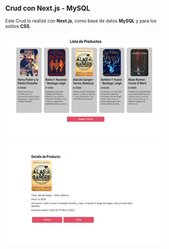 ## Crud con Next.js - MySQL

Este Crud lo realizé con <strong>Next.js</strong>, como base de datos <strong>MySQL</strong> y para los estilos <strong>CSS</strong>.
<div> 
<img src="CrudMySQLNextjs1.PNG" alt="imagen 1 del Crud" width="500" height="321"/>
</div>

<br>

<img src="CrudMySQLNextjs2.PNG" width="500" height="321"/>
